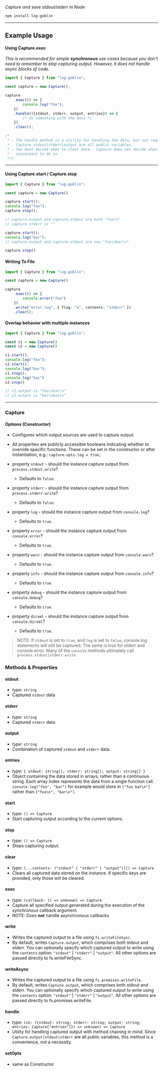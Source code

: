 *Capture and save stdout/stderr in Node*

```sh
npm install log-goblin
```

---

## Example Usage

#### Using Capture.exec

*This is recommended for simple **synchronous** use cases because you don't need
to remember to stop capturing output.  However, it does not handle async blocks
of code.*

```typescript
import { Capture } from "log-goblin";

const capture = new Capture();

capture
    .exec(() => {
        console.log("foo");
    })
    .handle(({stdout, stderr, output, entries}) => {
        /* do something with the data */
    })
    .clear();

/*
 * - The handle method is a utility for handling the data, but not required.
 *   Capture.stdout|stderr|output are all public variables.
 * - You must decide when to clear data.  Capture does not decide when its
 *   convenient to do so.
 **/
```

---

#### Using Capture.start / Capture.stop

```typescript
import { Capture } from "log-goblin";

const capture = new Capture()

capture.start();
console.log("foo");
capture.stop();

// capture.output and capture.stdout are both "foo\n"
// capture.stderr is ""

capture.start();
console.log("bar");
// capture.output and capture.stdout are now "foo\nbar\n"

capture.stop()

```

#### Writing To File

```typescript
import { Capture } from "log-goblin";

const capture = new Capture()

capture
    .exec(() => {
        console.error("foo")
    })
    .write("error.log", { flag: "a", contents: "stderr" })
    .clear();
```

#### Overlap behavior with multiple instances

```typescript
import { Capture } from "log-goblin";

const c1 = new Capture()
const c2 = new Capture()

c1.start();
console.log("foo");
c2.start();
console.log("bar");
c1.stop();
console.log("baz")
c2.stop()

// c1.output is "foo\nbar\n"
// c2.output is "bar\nbaz\n"

```

---

### Capture

#### Options (Constructor)
- Configures which output sources are used to capture output.
- All properties are publicly accessible booleans indicating whether to override
  specific functions.  These can be set in the constructor or after
  instantiation, e.g.: `capture.opts.log = true;`

- property `stdout` - should the instance capture output from `process.stdout.write`?
    - Defaults to `false`.
- property `stderr` - should the instance capture output from `process.stderr.write`?
    - Defaults to `false`.
- property `log` - should the instance capture output from `console.log`?
    - Defaults to `true`.
- property `error` - should the instance capture output from `console.error`?
    - Defaults to `true`.
- property `warn` - should the instance capture output from `console.warn`?
    - Defaults to `true`.
- property `info` - should the instance capture output from `console.info`?
    - Defaults to `true`.
- property `debug` - should the instance capture output from `console.debug`?
    - Defaults to `true`.
- property `dirxml` - should the instance capture output from `console.dirxml`?
    - Defaults to `true`.

> NOTE:
> If `stdout` is set to `true`, and `log` is set to `false`, console.log
> statements will still be captured.  The same is true for stderr and
> console.error. Many of the `console` methods ultimately call
> `process.stdout|stderr.write`

### Methods & Properties

#### stdout
- *type*: `string`
- Captured `stdout` data

#### stderr
- *type*: `string`
- Captured `stderr` data

#### output
- *type*: `string`
- Combination of captured `stdout` and `stderr` data.

#### entries
- *type*: `{ stdout: string[]; stderr: string[]; output: string[] }`
- Object containing the data stored in arrays, rather than a continuous string.
  Each array index represents the data from a single function call.
  `console.log("foo", "bar")` for example would store in `["foo bar\n"]` rather
  than `["foo\n", "bar\n"]`.

#### start
- *type*: `() => Capture`
- Start capturing output according to the current options.

#### stop
- *type*: `() => Capture`
- Stops capturing output.

#### clear
- *type*: `(...contents: ("stdout" | "stderr" | "output")[]) => Capture`
- Clears all captured data stored on the instance. If specific keys are
  provided, only those will be cleared.

#### exec
- *type*: `(callback: () => unknown) => Capture`
- Capture all specified output generated during the execution of the
  *synchronous* callback argument.
- NOTE: Does **not** handle asynchronous callbacks.

#### write
- Writes the captured output to a file using `fs.writeFileSync`.
- By default, writes `Capture.output`, which comprises both stdout and
  stderr. You can optionally specify which captured output to write
  using the `contents` option: `"stdout"` | `"stderr"` | `"output"`. All
  other options are passed directly to fs.writeFileSync.

#### writeAsync
- Writes the captured output to a file using `fs.promises.writeFile`.
- By default, writes `Capture.output`, which comprises both stdout and
  stderr. You can optionally specify which captured output to write
  using the `contents` option: `"stdout"` | `"stderr"` | `"output"`. All
  other options are passed directly to fs.promises.writeFile.

#### handle
- *type*: `(cb: ({stdout: string; stderr: string; output: string; entries:
  Capture["entries"]}) =>
  unknown) => Capture`
- Utility for handling captured output with method chaining in mind. Since
  `Capture.output|stdout|stderr` are all public variables, this method is a
  convenience, not a necessity.

#### setOpts
- same as Constructor












